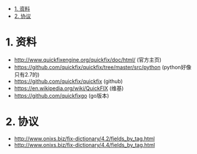 


<!-- TOC -->

- [1. 资料](#1-资料)
- [2. 协议](#2-协议)

<!-- /TOC -->



<a id="markdown-1-资料" name="1-资料"></a>
# 1. 资料

* http://www.quickfixengine.org/quickfix/doc/html/ (官方主页)
* https://github.com/quickfix/quickfix/tree/master/src/python (python好像只有2.7的)
* https://github.com/quickfix/quickfix (github)
* https://en.wikipedia.org/wiki/QuickFIX (维基)
* https://github.com/quickfixgo (go版本)


<a id="markdown-2-协议" name="2-协议"></a>
# 2. 协议

* http://www.onixs.biz/fix-dictionary/4.2/fields_by_tag.html
* http://www.onixs.biz/fix-dictionary/4.4/fields_by_tag.html
